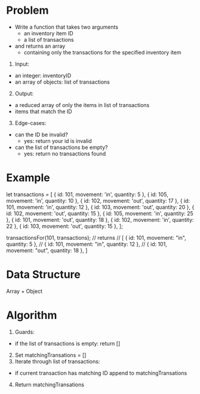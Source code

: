 # Problem

- Write a function that takes two arguments
  - an inventory item ID
  - a list of transactions
- and returns an array 
  - containing only the transactions for the specified inventory item

1. Input: 
  - an integer: inventoryID
  - an array of objects: list of transactions 
2. Output:
  - a reduced array of only the items in list of transactions
  - items that match the ID 
3. Edge-cases:
  - can the ID be invalid?
    - yes: return your id is invalid 
  - can the list of transactions be empty?
    - yes: return no transactions found

# Example

let transactions = [ { id: 101, movement: 'in',  quantity:  5 },
                     { id: 105, movement: 'in',  quantity: 10 },
                     { id: 102, movement: 'out', quantity: 17 },
                     { id: 101, movement: 'in',  quantity: 12 },
                     { id: 103, movement: 'out', quantity: 20 },
                     { id: 102, movement: 'out', quantity: 15 },
                     { id: 105, movement: 'in',  quantity: 25 },
                     { id: 101, movement: 'out', quantity: 18 },
                     { id: 102, movement: 'in',  quantity: 22 },
                     { id: 103, movement: 'out', quantity: 15 }, ];

transactionsFor(101, transactions);
// returns
// [ { id: 101, movement: "in",  quantity:  5 },
//   { id: 101, movement: "in",  quantity: 12 },
//   { id: 101, movement: "out", quantity: 18 }, ]


# Data Structure

Array + Object

# Algorithm

1. Guards:
  - if the list of transactions is empty: return [] 
2. Set matchingTransations = []
3. Iterate through list of transactions:
  - if current transaction has matching ID append to matchingTransations
4. Return matchingTransations
